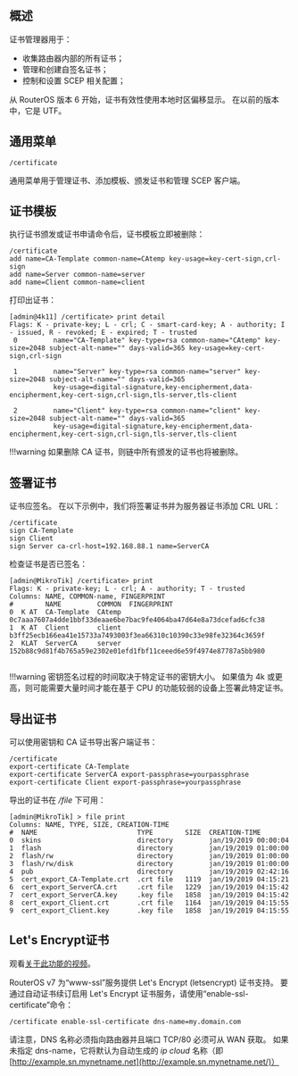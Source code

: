 ## 概述

证书管理器用于：

- 收集路由器内部的所有证书；
- 管理和创建自签名证书；
- 控制和设置 SCEP 相关配置；

从 RouterOS 版本 6 开始，证书有效性使用本地时区偏移显示。 在以前的版本中，它是 UTF。

## 通用菜单

`/certificate`

通用菜单用于管理证书、添加模板、颁发证书和管理 SCEP 客户端。

## 证书模板

执行证书颁发或证书申请命令后，证书模板立即被删除：

```shell
/certificate
add name=CA-Template common-name=CAtemp key-usage=key-cert-sign,crl-sign 
add name=Server common-name=server
add name=Client common-name=client
```

打印出证书：

```shell
[admin@4k11] /certificate> print detail 
Flags: K - private-key; L - crl; C - smart-card-key; A - authority; I - issued, R - revoked; E - expired; T - trusted 
 0         name="CA-Template" key-type=rsa common-name="CAtemp" key-size=2048 subject-alt-name="" days-valid=365 key-usage=key-cert-sign,crl-sign 

 1         name="Server" key-type=rsa common-name="server" key-size=2048 subject-alt-name="" days-valid=365 
           key-usage=digital-signature,key-encipherment,data-encipherment,key-cert-sign,crl-sign,tls-server,tls-client 

 2         name="Client" key-type=rsa common-name="client" key-size=2048 subject-alt-name="" days-valid=365 
           key-usage=digital-signature,key-encipherment,data-encipherment,key-cert-sign,crl-sign,tls-server,tls-client 
```

!!!warning 如果删除 CA 证书，则链中所有颁发的证书也将被删除。

## 签署证书

证书应签名。 在以下示例中，我们将签署证书并为服务器证书添加 CRL URL：

```shell
/certificate 
sign CA-Template 
sign Client      
sign Server ca-crl-host=192.168.88.1 name=ServerCA

```

检查证书是否已签名：

```shell
[admin@MikroTik] /certificate> print
Flags: K - private-key; L - crl; A - authority; T - trusted
Columns: NAME, COMMON-name, FINGERPRINT
#        NAME         COMMON  FINGERPRINT                                                     
0  K AT  CA-Template  CAtemp  0c7aaa7607a4dde1bbf33deaae6be7bac9fe4064ba47d64e8a73dcefad6cfc38
1  K AT  Client       client  b3ff25ecb166ea41e15733a7493003f3ea66310c10390c33e98fe32364c3659f
2  KLAT  ServerCA     server  152b88c9d81f4b765a59e2302e01efd1fbf11ceeed6e59f4974e87787a5bb980


```

!!!warning 密钥签名过程的时间取决于特定证书的密钥大小。 如果值为 4k 或更高，则可能需要大量时间才能在基于 CPU 的功能较弱的设备上签署此特定证书。

## 导出证书

可以使用密钥和 CA 证书导出客户端证书：

```shell
/certificate 
export-certificate CA-Template 
export-certificate ServerCA export-passphrase=yourpassphrase
export-certificate Client export-passphrase=yourpassphrase
```

导出的证书在 _/file_ 下可用：

```shell
[admin@MikroTik] > file print
Columns: NAME, TYPE, SIZE, CREATION-TIME
#  NAME                         TYPE        SIZE  CREATION-TIME       
0  skins                        directory         jan/19/2019 00:00:04
1  flash                        directory         jan/19/2019 01:00:00
2  flash/rw                     directory         jan/19/2019 01:00:00
3  flash/rw/disk                directory         jan/19/2019 01:00:00
4  pub                          directory         jan/19/2019 02:42:16
5  cert_export_CA-Template.crt  .crt file   1119  jan/19/2019 04:15:21
6  cert_export_ServerCA.crt     .crt file   1229  jan/19/2019 04:15:42
7  cert_export_ServerCA.key     .key file   1858  jan/19/2019 04:15:42
8  cert_export_Client.crt       .crt file   1164  jan/19/2019 04:15:55
9  cert_export_Client.key       .key file   1858  jan/19/2019 04:15:55
```

## Let's Encrypt证书

观看[关于此功能的视频](https://youtu.be/T1Dyg4_caa4)。

RouterOS v7 为“www-ssl”服务提供 Let's Encrypt (letsencrypt) 证书支持。 要通过自动证书续订启用 Let's Encrypt 证书服务，请使用“enable-ssl-certificate”命令：

```shell
/certificate enable-ssl-certificate dns-name=my.domain.com
```

请注意，DNS 名称必须指向路由器并且端口 TCP/80 必须可从 WAN 获取。 如果未指定 dns-name，它将默认为自动生成的 _ip cloud_ 名称（即 [http://example.sn.mynetname.net](http://example.sn.mynetname.net/)）
